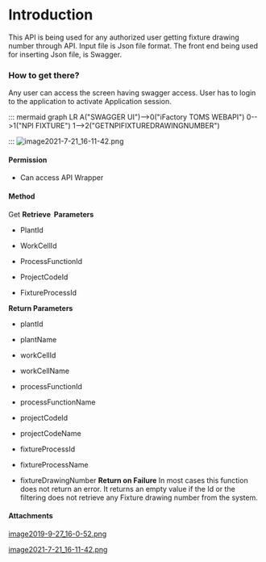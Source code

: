 # Introduction

This API is being used for any authorized user getting fixture drawing number through API. Input file is Json file format.
The front end being used for inserting Json file, is Swagger.



### How to get there?


Any user can access the screen having swagger access. User has to login to the application to activate Application session.

::: mermaid
graph LR
A("SWAGGER UI")-->0("iFactory TOMS WEBAPI")
0-->1("NPI FIXTURE")
1-->2("GETNPIFIXTUREDRAWINGNUMBER")

:::
![image2021-7-21_16-11-42.png](/.attachments/95813975.png)




#### **Permission** 



- Can access API Wrapper



#### **Method** 


Get
**Retrieve  Parameters** 

- PlantId


- WorkCellId


- ProcessFunctionId


- ProjectCodeId


- FixtureProcessId

**Return Parameters** 

- plantId

- plantName

- workCellId

- workCellName

- processFunctionId

- processFunctionName

- projectCodeId

- projectCodeName

- fixtureProcessId

- fixtureProcessName

- fixtureDrawingNumber
**Return on Failure** 
In most cases this function does not return an error. It returns an empty value if the Id or the filtering does not retrieve any Fixture drawing number from the system.


#### Attachments

[image2019-9-27_16-0-52.png](/.attachments/95813974.png)
[image2021-7-21_16-11-42.png](/.attachments/95813975.png)
